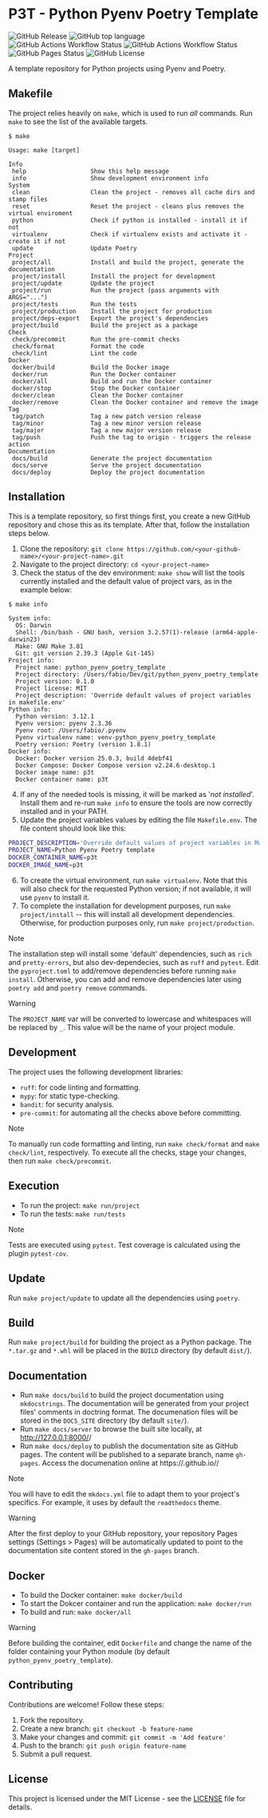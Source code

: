 # P3T - Python Pyenv Poetry Template

![GitHub Release](https://img.shields.io/github/v/release/bateman/python_pyenv_poetry_template?style=flat-square)
![GitHub top language](https://img.shields.io/github/languages/top/bateman/python_pyenv_poetry_template?style=flat-square)
![GitHub Actions Workflow Status](https://img.shields.io/github/actions/workflow/status/bateman/python_pyenv_poetry_template/release.yml?style=flat-square)
![GitHub Actions Workflow Status](https://img.shields.io/github/actions/workflow/status/bateman/python_pyenv_poetry_template/docker.yml?style=flat-square&label=docker)
![GitHub Pages Status](https://img.shields.io/badge/docs-passing-46cc14?style=flat-square)
![GitHub License](https://img.shields.io/github/license/bateman/python_pyenv_poetry_template?style=flat-square)

A template repository for Python projects using Pyenv and Poetry.

## Makefile

The project relies heavily on `make`, which is used to run *all* commands. Run `make` to see the list of the available targets.

```console
$ make

Usage: make [target]

Info
 help                  Show this help message
 info                  Show development environment info
System
 clean                 Clean the project - removes all cache dirs and stamp files
 reset                 Reset the project - cleans plus removes the virtual enviroment
 python                Check if python is installed - install it if not
 virtualenv            Check if virtualenv exists and activate it - create it if not
 update                Update Poetry
Project
 project/all           Install and build the project, generate the documentation
 project/install       Install the project for development
 project/update        Update the project
 project/run           Run the project (pass arguments with ARGS="...")
 project/tests         Run the tests
 project/production    Install the project for production
 project/deps-export   Export the project's dependencies
 project/build         Build the project as a package
Check
 check/precommit       Run the pre-commit checks
 check/format          Format the code
 check/lint            Lint the code
Docker
 docker/build          Build the Docker image
 docker/run            Run the Docker container
 docker/all            Build and run the Docker container
 docker/stop           Stop the Docker container
 docker/clean          Clean the Docker container
 docker/remove         Clean the Docker container and remove the image
Tag
 tag/patch             Tag a new patch version release
 tag/minor             Tag a new minor version release
 tag/major             Tag a new major version release
 tag/push              Push the tag to origin - triggers the release action
Documentation
 docs/build            Generate the project documentation
 docs/serve            Serve the project documentation
 docs/deploy           Deploy the project documentation
```

## Installation

This is a template repository, so first things first, you create a new GitHub repository and chose this as its template. After that, follow the installation steps below.

1. Clone the repository: `git clone https://github.com/<your-github-name>/<your-project-name>.git `
2. Navigate to the project directory: `cd <your-project-name>`
3. Check the status of the dev environment: `make show` will list the tools currently installed and the default value of project vars, as in the example below:
```console
$ make info

System info:
  OS: Darwin
  Shell: /bin/bash - GNU bash, version 3.2.57(1)-release (arm64-apple-darwin23)
  Make: GNU Make 3.81
  Git: git version 2.39.3 (Apple Git-145)
Project info:
  Project name: python_pyenv_poetry_template
  Project directory: /Users/fabio/Dev/git/python_pyenv_poetry_template
  Project version: 0.1.0
  Project license: MIT
  Project description: 'Override default values of project variables in makefile.env'
Python info:
  Python version: 3.12.1
  Pyenv version: pyenv 2.3.36
  Pyenv root: /Users/fabio/.pyenv
  Pyenv virtualenv name: venv-python_pyenv_poetry_template
  Poetry version: Poetry (version 1.8.1)
Docker info:
  Docker: Docker version 25.0.3, build 4debf41
  Docker Compose: Docker Compose version v2.24.6-desktop.1
  Docker image name: p3t
  Docker container name: p3t
```
4. If any of the needed tools is missing, it will be marked as '*not installed*'. Install them and re-run `make info` to ensure the tools are now correctly installed and in your PATH.
5. Update the project variables values by editing the file `Makefile.env`. The file content should look like this:
```bash
PROJECT_DESCRIPTION='Override default values of project variables in Makefile.env'
PROJECT_NAME=Python Pyenv Poetry template
DOCKER_CONTAINER_NAME=p3t
DOCKER_IMAGE_NAME=p3t
```
6. To create the virtual environment, run `make virtualenv`. Note that this will also check for the requested Python version; if not available, it will use `pyenv` to install it.
7. To complete the installation for development purposes, run `make project/install` -- this will install all development dependencies. Otherwise, for production purposes only, run `make project/production`.

> [!NOTE]
> The installation step will install some 'default' dependencies, such as `rich` and `pretty-errors`, but also dev-dependecies, such as `ruff` and `pytest`.
> Edit the `pyproject.toml` to add/remove dependencies before running `make install`. Otherwise, you can add and remove dependencies later using `poetry add` and `poetry remove` commands.

> [!WARNING]
> The `PROJECT_NAME` var will be converted to lowercase and whitespaces will be replaced by `_`. This value will be the name of your project module.

## Development

The project uses the following development libraries:
* `ruff`: for code linting and formatting.
* `mypy`: for static type-checking.
* `bandit`: for security analysis.
* `pre-commit`: for automating all the checks above before committing.

> [!NOTE]
> To manually run code formatting and linting, run `make check/format` and `make check/lint`, respectively.
> To execute all the checks, stage your changes, then run `make check/precommit`.

## Execution

* To run the project: `make run/project`
* To run the tests: `make run/tests`

> [!NOTE]
> Tests are executed using `pytest`. Test coverage is calculated using the plugin `pytest-cov`.

## Update

Run `make project/update` to update all the dependencies using `poetry`.

## Build

Run `make project/build` for building the project as a Python package.
The `*.tar.gz` and `*.whl` will be placed in the `BUILD` directory (by default `dist/`).

## Documentation

* Run `make docs/build` to build the project documentation using `mkdocstrings`. The documentation will be generated from your project files' comments in doctring format.
The documenation files will be stored in the `DOCS_SITE` directory (by default `site/`).
* Run `make docs/server` to browse the built site locally, at http://127.0.0.1:8000/<your-github-name>/<your-project-name>
* Run `make docs/deploy` to publish the documentation site as GitHub pages. The content will be published to a separate branch, name `gh-pages`. Access the documenation online at https://<your-github-name>.github.io/<your-project-name>/

> [!NOTE]
> You will have to edit the `mkdocs.yml` file to adapt them to your project's specifics. For example, it uses by default the `readthedocs` theme.

> [!WARNING]
> After the first deploy to your GitHub repository, your repository Pages settings (Settings > Pages) will be automatically updated to point to the documentation site content stored in the `gh-pages` branch.

## Docker

* To build the Docker container: `make docker/build`
* To start the Dokcer container and run the application: `make docker/run`
* To build and run: `make docker/all`

> [!WARNING]
> Before building the container, edit `Dockerfile` and change the name of the folder containing your Python module (by default `python_pyenv_poetry_template`).

## Contributing

Contributions are welcome! Follow these steps:
1. Fork the repository.
2. Create a new branch: `git checkout -b feature-name`
3. Make your changes and commit: `git commit -m 'Add feature'`
4. Push to the branch: `git push origin feature-name`
5. Submit a pull request.

## License

This project is licensed under the MIT License - see the [LICENSE](LICENSE) file for details.
